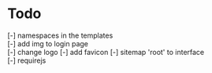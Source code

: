 # Todo

[-] namespaces in the templates  
[-] add img to login page  
[-] change logo
[-] add favicon
[-] sitemap 'root' to interface  
[-] requirejs  
